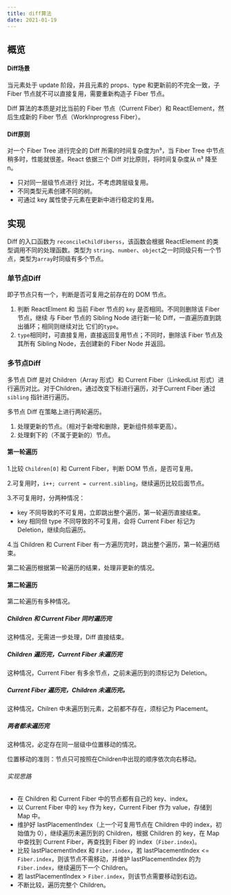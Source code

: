 ```yaml
---
title: diff算法
date: 2021-01-19
---
```


## 概览
#### Diff场景
当元素处于 update 阶段，并且元素的 props、type 和更新前的不完全一致，子 Fiber 节点就不可以直接复用，需要重新构造子 Fiber 节点。

Diff 算法的本质是对比当前的 Fiber 节点（Current Fiber）和 ReactElement，然后生成新的 Fiber 节点（WorkInprogress Fiber）。

#### Diff原则
对一个 Fiber Tree 进行完全的 Diff 所需的时间复杂度为n³，当 Fiber Tree 中节点稍多时，性能就很差。React 依据三个 Diff 对比原则，将时间复杂度从 n³ 降至 n。

- 只对同一层级节点进行 对比，不考虑跨层级复用。
- 不同类型元素创建不同的树。
- 可通过 key 属性使子元素在更新中进行稳定的复用。
## 实现
Diff 的入口函数为 `reconcileChildFiberss`，该函数会根据 ReactElement 的类型调用不同的处理函数。类型为 `string`、`number`、`object`之一时同级只有一个节点，类型为`array`时同级有多个节点。
### 单节点Diff
即子节点只有一个，判断是否可复用之前存在的 DOM 节点。
1. 判断 ReactElment 和 当前 Fiber 节点的 `key` 是否相同。不同则删除该 Fiber 节点，继续 与 Fiber 节点的 Sibling Node 进行新一轮 Diff，一直遍历直到跳出循环；相同则继续对比 它们的`type`。
2. `type`相同时，可直接复用，直接返回复用节点；不同时，删除该 Fiber 节点及其所有 Sibling Node，去创建新的 Fiber Node 并返回。
### 多节点Diff
多节点 Diff 是对 Children（Array 形式）和 Current Fiber（LinkedList 形式）进行遍历对比。对于Children，通过改变下标进行遍历，对于Current Fiber 通过 `sibling` 指针进行遍历。

多节点 Diff 在策略上进行两轮遍历。
1. 处理更新的节点。（相对于新增和删除，更新组件频率更高）。
2. 处理剩下的（不属于更新的）节点。
#### 第一轮遍历
1.比较 `Children[0]` 和 Current Fiber，判断 DOM 节点，是否可复用。

2.可复用时，`i++; current = current.sibling`，继续遍历比较后面节点。

3.不可复用时，分两种情况：
- key 不同导致的不可复用，立即跳出整个遍历，第一轮遍历直接结束。
- key 相同但 type 不同导致的不可复用，会将 Current Fiber 标记为 Deletion，继续向后遍历。

4.当 Children 和 Current Fiber 有一方遍历完时，跳出整个遍历，第一轮遍历结束。

第二轮遍历根据第一轮遍历的结果，处理非更新的情况。
#### 第二轮遍历
第二轮遍历有多种情况。
#####  Children 和 Current Fiber 同时遍历完
这种情况，无需进一步处理，Diff 直接结束。
##### Children 遍历完，Current Fiber 未遍历完
这种情况，Current Fiber 有多余节点，之前未遍历到的须标记为 Deletion。
##### Current Fiber 遍历完，Children 未遍历完。
这种情况，Chilren 中未遍历到元素，之前都不存在，须标记为 Placement。

##### 两者都未遍历完
这种情况，必定存在同一层级中位置移动的情况。

位置移动的准则：节点只可按照在Children中出现的顺序依次向右移动。
###### 实现思路
- 在 Children 和 Current Fiber 中的节点都有自己的 key、index。
- 以 Current Fiber 中的 `key` 作为 key，Current Fiber 作为 value，存储到 Map 中。
- 维护好 lastPlacementIndex（上一个可复用节点在 Children 中的 index，初始值为 0），继续遍历未遍历到的 Children，根据 Children 的 key，在 Map 中查找到 Current Fiber，再查找到 Fiber 的 index（`Fiber.index`)。
- 比较 lastPlacementIndex 和 `Fiber.index`，若 lastPlacementIndex <= `Fiber.index`，则该节点不需移动，并维护 lastPlacementIndex 的为 `Fiber.index`，继续遍历下一个 Children。
- 若 lastPlacementIndex > `Fiber.index`，则该节点需要移动到右边。
- 不断比较，遍历完整个 Children。
